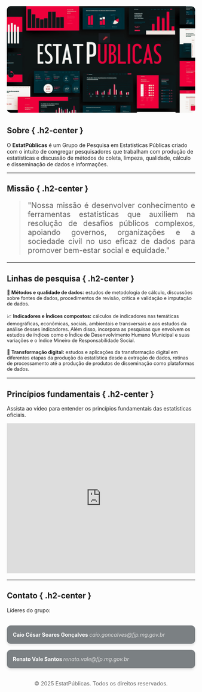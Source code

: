 <style>
  .md-typeset h1,
  .md-content__button,
  .md-source-file {
    display: none;
  }

  .md-typeset p, .md-typeset li {
    text-align: justify;
    font-size: 14px;
  }

  .hero-section {
    text-align: center;
    margin-bottom: 2rem;
    position: relative;
  }

  .banner-image {
    width: 100%;
    max-height: 400px;
    object-fit: cover;
    border-radius: 10px;
  }

  .banner-text {
    position: absolute;
    bottom: 20px;
    left: 50%;
    transform: translateX(-50%);
    color: white;
    font-size: 1.5rem;
    font-weight: bold;
    background-color: rgba(0, 0, 0, 0.5);
    padding: 0.5rem 1rem;
    border-radius: 5px;
  }

  .hero-text {
    position: absolute;
    top: 50%;
    left: 50%;
    transform: translate(-50%, -50%);
    color: white;
    background-color: rgba(0, 0, 0, 0.5);
    padding: 1rem;
    border-radius: 10px;
  }

  .hero-text h1 {
    margin: 0;
    font-size: 2.5rem;
  }

  .cta-button {
    margin-top: 1rem;
    padding: 0.5rem 1rem;
    font-size: 1rem;
    color: white;
    background-color: rgb(73, 75, 77);
    border: none;
    border-radius: 5px;
    cursor: pointer;
  }

  .highlight-box {
    background-color: #f5f5f5;
    padding: 1.5rem;
    border-radius: 10px;
    margin: 2rem 0;
    box-shadow: 0 4px 6px rgba(0, 0, 0, 0.1);
  }

  .research-section ul {
    list-style-type: none;
    padding-left: 0;
  }

  .research-section li {
    margin-bottom: 1rem;
    font-size: 0.8rem;
  }

  .contact-section {
    display: flex;
    flex-wrap: wrap;
    gap: 1rem;
    margin-top: 2rem;
  }

.contact-card {
    background-color: rgb(123, 128, 131); /* Cor de fundo do cartão */
    padding: 1rem;
    border-radius: 10px;
    flex: 1 1 45%;
    box-shadow: 0 4px 6px rgba(0, 0, 0, 0.1);
    color: #ffffff; /* Cor do texto para garantir legibilidade no modo escuro */
}

.contact-card b {
    color: #ffffff; /* Cor do texto em negrito */
}

.contact-card i {
    color: #e0e0e0; /* Cor do texto em itálico (e-mail) */
}
  .footer {
    text-align: center;
    margin-top: 2rem;
    font-size: 0.9rem;
    color: #666;
  }

  .footer-links {
    margin-top: 1rem;
  }

  .footer-links a {
    margin: 0 0.5rem;
    color: #007BFF;
    text-decoration: none;
  }

  .footer-links a:hover {
    text-decoration: underline;
  }

  .h2-center {
    font-size: 1.5rem !important; /* Tamanho da fonte do título */
  }

  .h2-center + p {
    font-size: 20px !important; /* Tamanho da fonte do parágrafo após o título */
  }

  blockquote {
  font-size: 20px; /* Ajuste o valor conforme necessário */
  text-align: justify;
}

</style>

<div class="hero-section">
  <img src="assets/banner.png" alt="Grupo de Pesquisa" class="banner-image" />
</div>

## Sobre { .h2-center }

O **EstatPúblicas** é um Grupo de Pesquisa em Estatísticas Públicas criado com o intuito de congregar pesquisadores que trabalham com produção de estatísticas e discussão de métodos de coleta, limpeza, qualidade, cálculo e disseminação de dados e informações.

---

## Missão { .h2-center }
<div class="mission-section">
  <blockquote>
    "Nossa missão é desenvolver conhecimento e ferramentas estatísticas que auxiliem na resolução de desafios públicos complexos, apoiando governos, organizações e a sociedade civil no uso eficaz de dados para promover bem-estar social e equidade."
  </blockquote>
</div>

---

## Linhas de pesquisa { .h2-center }
<section class="research-section">
  <ul>
    <li>📑 <b>Métodos e qualidade de dados:</b> estudos de metodologia de cálculo, discussões sobre fontes de dados, procedimentos de revisão, crítica e validação e imputação de dados. </li>
    <li>📈 <b>Indicadores e Índices compostos:</b> cálculos de indicadores nas temáticas demográficas, econômicas, sociais, ambientais e transversais e aos estudos da análise desses indicadores. Além disso, incorpora as pesquisas que envolvem os estudos de índices como o Índice de Desenvolvimento Humano Municipal e suas variações e o Índice Mineiro de Responsabilidade Social. </li>
    <li>🤖 <b>Transformação digital:</b> estudos e aplicações da transformação digital em diferentes etapas da produção da estatística desde a extração de dados, rotinas de processamento até a produção de produtos de disseminação como plataformas de dados. </li>
  </ul>
</section>

---

## Princípios fundamentais { .h2-center }
  <p>Assista ao vídeo para entender os princípios fundamentais das estatísticas oficiais.</p>
  <div class="video-section">
  <iframe width="100%" height="400" src="https://www.youtube.com/embed/doqQtGv7nDM?si=DV1F1YNMOlILaeCU" title="YouTube video player" frameborder="0" allow="accelerometer; autoplay; clipboard-write; encrypted-media; gyroscope; picture-in-picture; web-share" referrerpolicy="strict-origin-when-cross-origin" allowfullscreen></iframe>
</div>

---

## Contato { .h2-center }
  <p>Líderes do grupo:</p>

<section class="contact-section">
  <div class="contact-card">
    <b>Caio César Soares Gonçalves </b>  
    <i>caio.goncalves@fjp.mg.gov.br</i>  
  </div>
  <div class="contact-card">
    <b>Renato Vale Santos </b>  
    <i>renato.vale@fjp.mg.gov.br</i>  
  </div>
</section>

<div class="footer">
  <p>© 2025 EstatPúblicas. Todos os direitos reservados.</p>
</div>